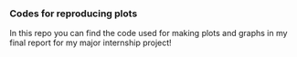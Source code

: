 ### Codes for reproducing plots ###

In this repo you can find the code used for making plots and graphs in my final report for my major internship project!
